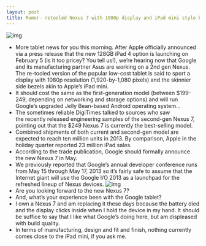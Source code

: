 ```yaml
---
layout: post
title: Rumor- retooled Nexus 7 with 1080p display and iPad mini style bezels due in May
---
```

![img](http://media.idownloadblog.com/wp-content/uploads/2012/07/Google-Nexus-7-three-up-front-back-profile.jpg)
* More tablet news for you this morning. After Apple officially announced via a press release that the new 128GB iPad 4 option is launching on February 5 (is it too pricey? You tell us!), we’re hearing now that Google and its manufacturing partner Asus are working on a 2nd gen Nexus. The re-tooled version of the popular low-cost tablet is said to sport a display with 1080p resolution (1,920-by-1,080 pixels) and the skinnier side bezels akin to Apple’s iPad mini.
* It should cost the same as the first-generation model (between $199-249, depending on networking and storage options) and will run Google’s upgraded Jelly Bean-based Android operating system…
* The sometimes reliable DigiTimes talked to sources who saw the recently released engineering samples of the second-gen Nexus 7, pointing out that the $249 Nexus 7 is currently the best-selling model.
* Combined shipments of both current and second-gen model are expected to reach ten million units in 2013. By comparison, Apple in the holiday quarter reported 23 million iPad sales.
* According to the trade publication, Google should formally announce the new Nexus 7 in May.
* We previously reported that Google’s annual developer conference runs from May 15 through May 17, 2013 so it’s fairly safe to assume that the Internet giant will use the Google I/O 2013 as a launchpad for the refreshed lineup of Nexus devices.
![img](http://media.idownloadblog.com/wp-content/uploads/2012/10/Nexus-devices-stack-Nexus-4-Nexus-7-Nexus-10.jpg)
* Are you looking forward to the new Nexus 7?
* And, what’s your experience been with the Google tablet?
* I own a Nexus 7 and am replacing it these days because the battery died and the display clicks inside when I hold the device in my hand. It should be suffice to say that I like what Google’s doing here, but am displeased with build quality.
* In terms of manufacturing, design and fit and finish, nothing currently comes close to the iPad mini, if you ask me.

